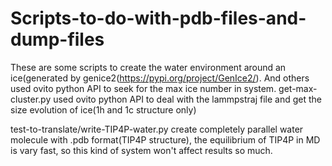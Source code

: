 # Scripts-to-do-with-pdb-files-and-dump-files
These are some scripts to create the water environment around an ice(generated by genice2(https://pypi.org/project/GenIce2/). And others used ovito python API to seek for the max ice number in system.
get-max-cluster.py used ovito python API to deal with the lammpstraj file and get the size evolution of ice(1h and 1c structure only)

test-to-translate/write-TIP4P-water.py create completely parallel water molecule with .pdb format(TIP4P structure), the equilibrium of TIP4P in MD is vary fast, so this kind of system won't affect results so much.
